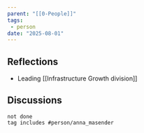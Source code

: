 ```yaml
---
parent: "[[0-People]]"
tags:
 - person
date: "2025-08-01"
---
```

## Reflections
* Leading [[Infrastructure Growth division]]
## Discussions
```tasks
not done
tag includes #person/anna_masender
```
